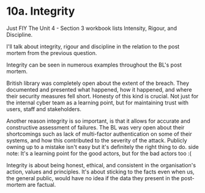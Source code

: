 # 10a. Integrity

Just FIY The Unit 4 - Section 3 workbook lists Intensity, Rigour, and Discipline.

I'll talk about integrity, rigour and discipline in the relation to the post mortem from the previous question.

Integrity can be seen in numerous examples throughout the BL's post mortem.

British library was completely open about the extent of the breach. They documented and presented what happened, how it happened, and where their security measures fell short. Honesty of this kind is crucial. Not just for the internal cyber team as a learning point, but for maintaining trust with users, staff and stakeholders.

Another reason integrity is so important, is that it allows for accurate and constructive assessment of failures. The BL was very open about their shortcomings such as lack of multi-factor authentication on some of their systems, and how this contributed to the severity of the attack. Publicly owning up to a mistake isn't easy but it's definitely the right thing to do. side note: It's a learning point for the good actors, but for the bad actors too :(

Integrity is about being honest, ethical, and consistent in the organisation's action, values and principles. It's about sticking to the facts even when us, the general public, would have no idea if the data they present in the post-mortem are factual.

